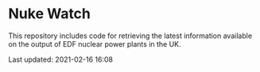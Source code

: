 # Nuke Watch

This repository includes code for retrieving the latest information available on the output of EDF nuclear power plants in the UK.

Last updated: 2021-02-16 16:08